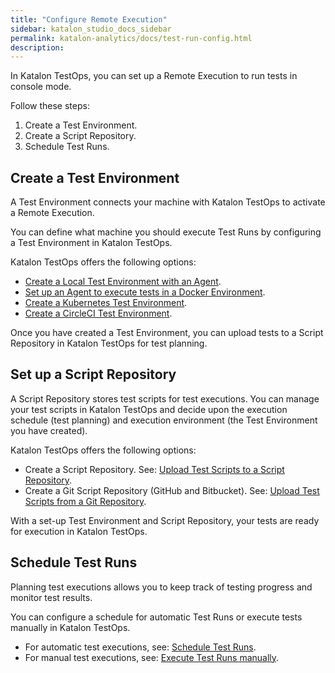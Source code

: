 ```yaml
---
title: "Configure Remote Execution"
sidebar: katalon_studio_docs_sidebar
permalink: katalon-analytics/docs/test-run-config.html 
description: 
---
```


In Katalon TestOps, you can set up a Remote Execution to run tests in console mode.

Follow these steps:
1. Create a Test Environment.
2. Create a Script Repository.
3. Schedule Test Runs.

## Create a Test Environment

A Test Environment connects your machine with Katalon TestOps to activate a Remote Execution.

You can define what machine you should execute Test Runs by configuring a Test Environment in Katalon TestOps.

Katalon TestOps offers the following options:

* [Create a Local Test Environment with an Agent](https://docs.katalon.com/katalon-analytics/docs/agents.html).
* [Set up an Agent to execute tests in a Docker Environment](https://docs.katalon.com/katalon-analytics/docs/docker.html).
* [Create a Kubernetes Test Environment](https://docs.katalon.com/katalon-analytics/docs/aws-eks.html).
* [Create a CircleCI Test Environment](https://docs.katalon.com/katalon-analytics/docs/circleci.html).

Once you have created a Test Environment, you can upload tests to a Script Repository in Katalon TestOps for test planning.

## Set up a Script Repository

A Script Repository stores test scripts for test executions. You can manage your test scripts in Katalon TestOps and decide upon the execution schedule (test planning) and execution environment (the Test Environment you have created).

Katalon TestOps offers the following options:

* Create a Script Repository. See: [Upload Test Scripts to a Script Repository](https://docs.katalon.com/katalon-analytics/docs/code-repo.html).
* Create a Git Script Repository (GitHub and Bitbucket). See: [Upload Test Scripts from a Git Repository](https://docs.katalon.com/katalon-analytics/docs/git-test-project.html).

With a set-up Test Environment and Script Repository, your tests are ready for execution in Katalon TestOps.

## Schedule Test Runs

Planning test executions allows you to keep track of testing progress and monitor test results.

You can configure a schedule for automatic Test Runs or execute tests manually in Katalon TestOps.

* For automatic test executions, see: [Schedule Test Runs](https://docs.katalon.com/katalon-analytics/docs/create-plan.html).
* For manual test executions, see: [Execute Test Runs manually](https://docs.katalon.com/katalon-analytics/docs/kt-scheduler.html).
